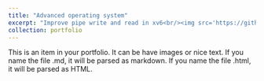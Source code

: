 ```yaml
---
title: "Advanced operating system"
excerpt: "Improve pipe write and read in xv6<br/><img src='https://github.com/suweiyang0106/AdvOS/blob/main/pipecopyinout.png'>"
collection: portfolio
---
```


This is an item in your portfolio. It can be have images or nice text. If you name the file .md, it will be parsed as markdown. If you name the file .html, it will be parsed as HTML. 
